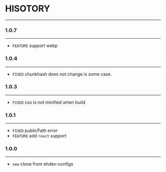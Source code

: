 # HISOTORY
---

### 1.0.7
---
- `FEATURE` support webp

### 1.0.4
---
- `FIXED` chunkhash does not change is some case.

### 1.0.3
---
- `FIXED` css is not minified when build

### 1.0.1
---
- `FIXED` publicPath error
- `FEATURE` add `react` support


### 1.0.0
---
- `new` clone from ehdev-configs
